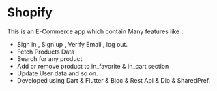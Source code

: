 # Shopify

This is an E-Commerce app which contain Many features like :

- Sign in , Sign up , Verify Email , log out.
- Fetch Products Data
- Search for any product
- Add or remove product to in_favorite & in_cart section
- Update User data and so on.
- Developed using Dart & Flutter & Bloc  & Rest Api & Dio & SharedPref.

